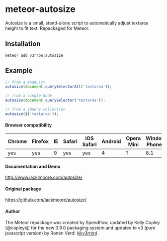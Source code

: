 meteor-autosize
======================

Autosize is a small, stand-alone script to automatically adjust textarea height to fit text. Repackaged for Meteor.

## Installation

`meteor add v3rron:autosize`

## Example

````javascript
// from a NodeList
autosize(document.querySelectorAll('textarea'));

// from a single Node
autosize(document.querySelector('textarea'));

// from a jQuery collection
autosize($('textarea'));
````

#### Browser compatibility

Chrome | Firefox | IE | Safari | iOS Safari | Android | Opera Mini | Windows Phone IE
------ | --------|----|--------|------------|---------|------------|------------------
yes    | yes     | 9  | yes    | yes        | 4       | ?          | 8.1


#### Documentation and Demo

http://www.jacklmoore.com/autosize/

#### Original package

https://github.com/jackmoore/autosize/

#### Author

The Meteor repackage was created by Spendflow, updated by Kelly Copley (@copleykj) for the new 0.9.0 packaging system and updated to v3 (pure javascript version) by Ronen Verdi ([@v3rron](https://github.com/v3rron)).

